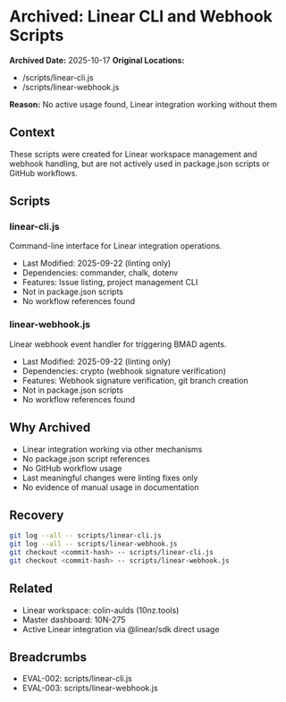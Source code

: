 # Archived: Linear CLI and Webhook Scripts

**Archived Date:** 2025-10-17
**Original Locations:**
- /scripts/linear-cli.js
- /scripts/linear-webhook.js

**Reason:** No active usage found, Linear integration working without them

## Context

These scripts were created for Linear workspace management and webhook handling,
but are not actively used in package.json scripts or GitHub workflows.

## Scripts

### linear-cli.js

Command-line interface for Linear integration operations.

- Last Modified: 2025-09-22 (linting only)
- Dependencies: commander, chalk, dotenv
- Features: Issue listing, project management CLI
- Not in package.json scripts
- No workflow references found

### linear-webhook.js

Linear webhook event handler for triggering BMAD agents.

- Last Modified: 2025-09-22 (linting only)
- Dependencies: crypto (webhook signature verification)
- Features: Webhook signature verification, git branch creation
- Not in package.json scripts
- No workflow references found

## Why Archived

- Linear integration working via other mechanisms
- No package.json script references
- No GitHub workflow usage
- Last meaningful changes were linting fixes only
- No evidence of manual usage in documentation

## Recovery

```bash
git log --all -- scripts/linear-cli.js
git log --all -- scripts/linear-webhook.js
git checkout <commit-hash> -- scripts/linear-cli.js
git checkout <commit-hash> -- scripts/linear-webhook.js
```

## Related

- Linear workspace: colin-aulds (10nz.tools)
- Master dashboard: 10N-275
- Active Linear integration via @linear/sdk direct usage

## Breadcrumbs

- EVAL-002: scripts/linear-cli.js
- EVAL-003: scripts/linear-webhook.js
